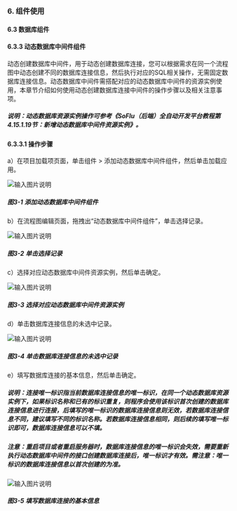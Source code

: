 ### 6. 组件使用

#### 6.3 数据库组件

#### 6.3.3 动态数据库中间件组件

动态创建数据库中间件，用于动态创建数据库连接，您可以根据需求在同一个流程图中动态创建不同的数据库连接信息，然后执行对应的SQL相关操作，无需固定数据库连接信息。动态数据库中间件需搭配对应的动态数据库中间件的资源实例使用，本章节介绍如何使用动态创建数据库连接中间件的操作步骤以及相关注意事项。

##### 说明：动态数据库资源实例操作可参考《SoFlu（后端）全自动开发平台教程第4.15.1.19节：新增动态数据库中间件资源实例》。

#### 6.3.3.1 操作步骤

a）在项目加载项页面，单击组件 > 添加动态数据库中间件组件，然后单击加载应用。

![输入图片说明](../../../../images/SoFlu%EF%BC%88%E5%90%8E%E7%AB%AF%EF%BC%89%E5%BC%80%E5%8F%91%E5%B9%B3%E5%8F%B0/1.%20%E6%9C%80%E6%96%B0%E7%89%88%E6%9C%AC%20-%20%E6%9B%B4%E6%96%B0%E6%97%A5%E6%9C%9F%20-%202022.10.08/6.%20%E7%BB%84%E4%BB%B6%E4%BD%BF%E7%94%A8/3.%20%E6%95%B0%E6%8D%AE%E5%BA%93%E7%BB%84%E4%BB%B6/3-1.png)

##### 图3-1 添加动态数据库中间件组件

b）在流程图编辑页面，拖拽出“动态数据库中间件组件”，单击选择记录。

![输入图片说明](../../../../images/SoFlu%EF%BC%88%E5%90%8E%E7%AB%AF%EF%BC%89%E5%BC%80%E5%8F%91%E5%B9%B3%E5%8F%B0/1.%20%E6%9C%80%E6%96%B0%E7%89%88%E6%9C%AC%20-%20%E6%9B%B4%E6%96%B0%E6%97%A5%E6%9C%9F%20-%202022.10.08/6.%20%E7%BB%84%E4%BB%B6%E4%BD%BF%E7%94%A8/3.%20%E6%95%B0%E6%8D%AE%E5%BA%93%E7%BB%84%E4%BB%B6/3-2.png)

##### 图3-2 单击选择记录

c）选择对应动态数据库中间件资源实例，然后单击确定。

![输入图片说明](../../../../images/SoFlu%EF%BC%88%E5%90%8E%E7%AB%AF%EF%BC%89%E5%BC%80%E5%8F%91%E5%B9%B3%E5%8F%B0/1.%20%E6%9C%80%E6%96%B0%E7%89%88%E6%9C%AC%20-%20%E6%9B%B4%E6%96%B0%E6%97%A5%E6%9C%9F%20-%202022.10.08/6.%20%E7%BB%84%E4%BB%B6%E4%BD%BF%E7%94%A8/3.%20%E6%95%B0%E6%8D%AE%E5%BA%93%E7%BB%84%E4%BB%B6/3-3.png)

##### 图3-3 选择对应动态数据库中间件资源实例

d）单击数据库连接信息的未选中记录。

![输入图片说明](../../../../images/SoFlu%EF%BC%88%E5%90%8E%E7%AB%AF%EF%BC%89%E5%BC%80%E5%8F%91%E5%B9%B3%E5%8F%B0/1.%20%E6%9C%80%E6%96%B0%E7%89%88%E6%9C%AC%20-%20%E6%9B%B4%E6%96%B0%E6%97%A5%E6%9C%9F%20-%202022.10.08/6.%20%E7%BB%84%E4%BB%B6%E4%BD%BF%E7%94%A8/3.%20%E6%95%B0%E6%8D%AE%E5%BA%93%E7%BB%84%E4%BB%B6/3-4.png)

##### 图3-4 单击数据库连接信息的未选中记录

e）填写数据库连接的基本信息，然后单击确定。

##### 说明：连接唯一标识指当前数据库连接信息的唯一标识，在同一个动态数据库资源实例下，如果标识名称和已有的标识重复，则程序会使用该标识首次创建的数据库连接信息进行连接，后填写的唯一标识的数据库连接信息则无效，若数据库连接信息不同，建议填写不同的标识名称。若数据库连接信息相同，则后续的填写唯一标识即可，数据库连接信息可以不填。

##### 注意：重启项目或者重启服务器时，数据库连接信息的唯一标识会失效，需要重新执行动态数据库中间件的接口创建数据库连接后，唯一标识才有效。需注意：唯一标识的数据库连接信息以首次创建的为准。

![输入图片说明](../../../../images/SoFlu%EF%BC%88%E5%90%8E%E7%AB%AF%EF%BC%89%E5%BC%80%E5%8F%91%E5%B9%B3%E5%8F%B0/1.%20%E6%9C%80%E6%96%B0%E7%89%88%E6%9C%AC%20-%20%E6%9B%B4%E6%96%B0%E6%97%A5%E6%9C%9F%20-%202022.10.08/6.%20%E7%BB%84%E4%BB%B6%E4%BD%BF%E7%94%A8/3.%20%E6%95%B0%E6%8D%AE%E5%BA%93%E7%BB%84%E4%BB%B6/3-5.png)

##### 图3-5 填写数据库连接的基本信息
